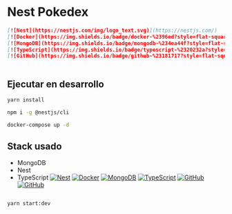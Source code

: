 # Nest Pokedex

```md
[![Nest](https://nestjs.com/img/logo_text.svg)](https://nestjs.com/)
[![Docker](https://img.shields.io/badge/docker-%2396ed?style=flat-square&logo=docker&logoColor=white)](https://www.docker.com/)
[![MongoDB](https://img.shields.io/badge/mongodb-%234ea44f?style=flat-square&logo=mongodb&logoColor=white)](https://www.mongodb.com/)
[![TypeScript](https://img.shields.io/badge/typescript-%2320232a?style=flat-square&logo=typescript&logoColor=white)](https://www.typescriptlang.org/)
[![GitHub](https://img.shields.io/badge/github-%23181717?style=flat-square&logo=github&logoColor=white)](https://github.com/nestjs/nest)  
       
```

## Ejecutar en desarrollo

```bash
yarn install
```

```bash
npm i -g @nestjs/cli
```

```bash
docker-compose up -d
```

## Stack usado

* MongoDB
* Nest
* TypeScript
[![Nest](https://nestjs.com/img/logo_text.svg)](https://nestjs.com/)
[![Docker](https://img.shields.io/badge/docker-%2396ed?style=flat-square&logo=docker&logoColor=white)](https://www.docker.com/)
[![MongoDB](https://img.shields.io/badge/mongodb-%234ea44f?style=flat-square&logo=mongodb&logoColor=white)](https://www.mongodb.com/)
[![TypeScript](https://img.shields.io/badge/typescript-%2320232a?style=flat-square&logo=typescript&logoColor=white)](https://www.typescriptlang.org/)
[![GitHub](https://img.shields.io/badge/github-%23181717?style=flat-square&logo=github&logoColor=white)](https://github.com/nestjs/nest)
[![GitHub](https://img.shields.io/badge/github-%23181717?style=flat-square&logo=github&logoColor=white)](https://github.com/nestjs/nest)


```bash

yarn start:dev
```
